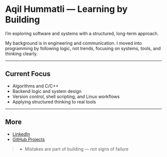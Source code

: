 # Aqil Hummatli — Learning by Building

I’m exploring software and systems with a structured, long-term approach.

My background is in engineering and communication. I moved into programming by following logic, not trends, focusing on systems, tools, and thinking clearly.

---

## Current Focus

- Algorithms and C/C++  
- Backend logic and system design  
- Version control, shell scripting, and Linux workflows  
- Applying structured thinking to real tools

---

## More

- [LinkedIn](https://linkedin.com/in/hummatlia)  
- [GitHub Projects](https://github.com/AgilHummatli)

> - Mistakes are part of building — not signs of failure

